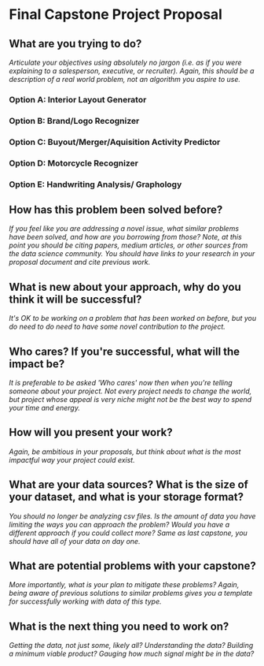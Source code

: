 # Final Capstone Project Proposal


## What are you trying to do?
<i>Articulate your objectives using absolutely no jargon (i.e. as if you were explaining to a salesperson, executive, or recruiter). Again, this should be a description of a real world problem, not an algorithm you aspire to use.</i>

### Option A: Interior Layout Generator  
### Option B: Brand/Logo Recognizer
### Option C: Buyout/Merger/Aquisition Activity Predictor 
### Option D: Motorcycle Recognizer
### Option E: Handwriting Analysis/ Graphology 


## How has this problem been solved before?
<i>If you feel like you are addressing a novel issue, what similar problems have been solved, and how are you borrowing from those? Note, at this point you should be citing papers, medium articles, or other sources from the data science community. You should have links to your research in your proposal document and cite previous work.</i>

## What is new about your approach, why do you think it will be successful?
<i> It's OK to be working on a problem that has been worked on before, but you do need to do need to have some novel contribution to the project.</i>

## Who cares? If you're successful, what will the impact be?
<i>It is preferable to be asked 'Who cares' now then when you're telling someone about your project. Not every project needs to change the world, but project whose appeal is very niche might not be the best way to spend your time and energy.</i>

## How will you present your work?
<i>Again, be ambitious in your proposals, but think about what is the most impactful way your project could exist.</i>

## What are your data sources? What is the size of your dataset, and what is your storage format?
<i> You should no longer be analyzing csv files. Is the amount of data you have limiting the ways you can approach the problem? Would you have a different approach if you could collect more? Same as last capstone, you should have all of your data on day one. </i>

## What are potential problems with your capstone?
<i>More importantly, what is your plan to mitigate these problems? Again, being aware of previous solutions to similar problems gives you a template for successfully working with data of this type.</i>

## What is the next thing you need to work on?
<i>Getting the data, not just some, likely all? Understanding the data? Building a minimum viable product? Gauging how much signal might be in the data? </i>
